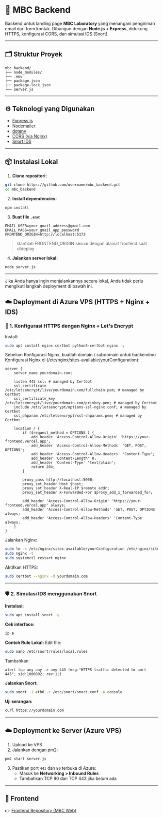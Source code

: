 # 🚀 MBC Backend

Backend untuk landing page **MBC Laboratory** yang menangani pengiriman email dari form kontak. Dibangun dengan **Node.js + Express**, didukung HTTPS, konfigurasi CORS, dan simulasi IDS (Snort).

---

## 🗂️ Struktur Proyek

```
mbc_backend/
├── node_modules/
├── .env
├── package.json
├── package-lock.json
└── server.js
```

---

## ⚙️ Teknologi yang Digunakan

- [Express.js](https://expressjs.com/)
- [Nodemailer](https://nodemailer.com/about/)
- [dotenv](https://www.npmjs.com/package/dotenv)
- [CORS (via Nginx)](https://developer.mozilla.org/en-US/docs/Web/HTTP/CORS)
- [Snort IDS](https://www.snort.org/)

---

## 📦 Instalasi Lokal

1. **Clone repositori:**
```bash
git clone https://github.com/username/mbc_backend.git
cd mbc_backend
```

2. **Install dependencies:**
```bash
npm install
```

3. **Buat file `.env`:**
```env
EMAIL_USER=your_gmail_address@gmail.com
EMAIL_PASS=your_gmail_app_password
FRONTEND_ORIGIN=http://localhost:5173
```
> Gantilah FRONTEND_ORIGIN sesuai dengan alamat frontend saat dideploy

4. **Jalankan server lokal:**
```bash
node server.js
```

---

Jika Anda hanya ingin menjalankannya secara lokal, Anda tidak perlu mengikuti langkah deployment di bawah ini.

## ☁️ Deployment di Azure VPS (HTTPS + Nginx + IDS)

### 🔐 1. Konfigurasi HTTPS dengan Nginx + Let's Encrypt

Install:
```bash
sudo apt install nginx certbot python3-certbot-nginx -y
```

Sebelum Konfigurasi Nginx, buatlah domain / subdomain untuk backendmu
Konfigurasi Nginx di (/etc/nginx/sites-available/yourConfiguration):
```nginx
server {
    server_name yourdomain.com;

    listen 443 ssl; # managed by Certbot
    ssl_certificate /etc/letsencrypt/live/yourdomain.com/fullchain.pem; # managed by Certbot
    ssl_certificate_key /etc/letsencrypt/live/yourdomain.com/privkey.pem; # managed by Certbot
    include /etc/letsencrypt/options-ssl-nginx.conf; # managed by Certbot
    ssl_dhparam /etc/letsencrypt/ssl-dhparams.pem; # managed by Certbot

    location / {
        if ($request_method = OPTIONS ) {
            add_header 'Access-Control-Allow-Origin' 'https://your-frontend.vercel.app';
            add_header 'Access-Control-Allow-Methods' 'GET, POST, OPTIONS';
            add_header 'Access-Control-Allow-Headers' 'Content-Type';
            add_header 'Content-Length' 0;
            add_header 'Content-Type' 'text/plain';
            return 204;
        }

        proxy_pass http://localhost:5000;
        proxy_set_header Host $host;
        proxy_set_header X-Real-IP $remote_addr;
        proxy_set_header X-Forwarded-For $proxy_add_x_forwarded_for;

        add_header 'Access-Control-Allow-Origin' 'https://your-frontend.vercel.app' always;
        add_header 'Access-Control-Allow-Methods' 'GET, POST, OPTIONS' always;
        add_header 'Access-Control-Allow-Headers' 'Content-Type' always;
    }
}

```
Jalankan Nginx:
```bash
sudo ln -s /etc/nginx/sites-available/yourConfiguration /etc/nginx/sites-enabled/
sudo nginx -t
sudo systemctl restart nginx
```

Aktifkan HTTPS:
```bash
sudo certbot --nginx -d yourdomain.com
```

---

### 🛡️ 2. Simulasi IDS menggunakan Snort

**Instalasi:**
```bash
sudo apt install snort -y
```

**Cek interface:**
```bash
ip a
```

**Contoh Rule Lokal:**
Edit file:
```bash
sudo nano /etc/snort/rules/local.rules
```

Tambahkan:
```snort
alert tcp any any -> any 443 (msg:"HTTPS traffic detected to port 443"; sid:1000002; rev:1;)
```

**Jalankan Snort:**
```bash
sudo snort -i eth0 -c /etc/snort/snort.conf -A console
```

**Uji serangan:**
```bash
curl https://yourdomain.com
```

---

## ☁️ Deployment ke Server (Azure VPS)


1. Upload ke VPS
2. Jalankan dengan pm2:
```bash
pm2 start server.js
```

3. Pastikan port `443` dan `80` terbuka di Azure:
   - Masuk ke **Networking > Inbound Rules**
   - Tambahkan TCP 80 dan TCP 443 jika belum ada

---

## 🔗 Frontend
👉 [Frontend Repository (MBC Web)](https://github.com/rizkidsaputra/mbc-web)
